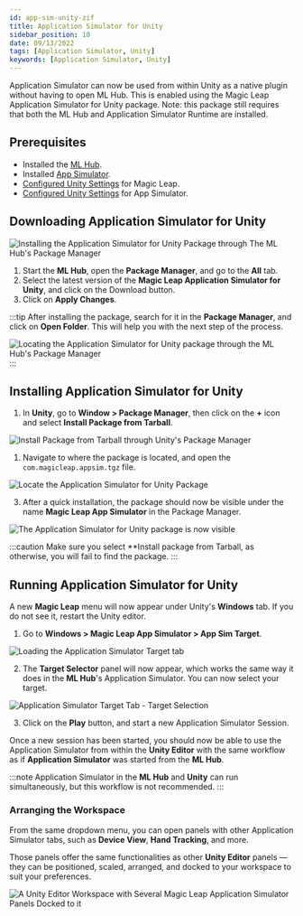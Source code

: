 ```yaml
---
id: app-sim-unity-zif
title: Application Simulator for Unity
sidebar_position: 10
date: 09/13/2022
tags: [Application Simulator, Unity]
keywords: [Application Simulator, Unity]
---
```


Application Simulator can now be used from within Unity as a native plugin without having to open ML Hub. This is enabled using the Magic Leap Application Simulator for Unity package. Note: this package still requires that both the ML Hub and Application Simulator Runtime are installed.

## Prerequisites

- Installed the [ML Hub](/versioned_docs/version-03-Jan-2023/guides/getting-started/install-the-tools.md).
- Installed [App Simulator](/versioned_docs/version-03-Jan-2023/guides/developer-tools/app-sim/app-sim-setup.md).
- [Configured Unity Settings](/versioned_docs/version-03-Jan-2023/guides/unity/getting-started/configure-unity-settings.md) for Magic Leap.
- [Configured Unity Settings](/versioned_docs/version-03-Jan-2023/guides/unity/app-simulator/configure-unity.md) for App Simulator.

## Downloading Application Simulator for Unity

![Installing the Application Simulator for Unity Package through The ML Hub's Package Manager](/img/app-sim/zif/st-lab01-zif.png)

1. Start the **ML Hub**, open the **Package Manager**, and go to the **All** tab.
2. Select the latest version of the **Magic Leap Application Simulator for Unity**, and click on the Download button.
3. Click on **Apply Changes**.

:::tip
After installing the package, search for it in the **Package Manager**, and click on **Open Folder**. This will help you with the next step of the process.

![Locating the Application Simulator for Unity package through the ML Hub's Package Manager](/img/app-sim/open_folder_unity_appsim.png)
:::

## Installing Application Simulator for Unity

1. In **Unity**, go to **Window > Package Manager**, then click on the **+** icon and select **Install Package from Tarball**.

![Install Package from Tarball through Unity's Package Manager](/img/app-sim/asu/st-pac01.png)

1. Navigate to where the package is located, and open the `com.magicleap.appsim.tgz` file.

![Locate the Application Simulator for Unity Package](/img/app-sim/package_location.png)

3. After a quick installation, the package should now be visible under the name **Magic Leap App Simulator** in the Package Manager.

![The Application Simulator for Unity package is now visible](/img/app-sim/app_sim_unity_package_window.png)

:::caution
Make sure you select **Install package from Tarball, as otherwise, you will fail to find the package.
:::

## Running Application Simulator for Unity

A new **Magic Leap** menu will now appear under Unity's **Windows** tab. If you do not see it, restart the Unity editor.

1. Go to **Windows > Magic Leap App Simulator > App Sim Target**.

![Loading the Application Simulator Target tab](/img/app-sim/app_sim_unity_menu.png)

2. The **Target Selector** panel will now appear, which works the same way it does in the **ML Hub**'s Application Simulator. You can now select your target.

![Application Simulator Target Tab - Target Selection](/img/app-sim/asu/st-tar02.png)

3. Click on the **Play** button, and start a new Application Simulator Session.

Once a new session has been started, you should now be able to use the Application Simulator from within the **Unity Editor** with the same workflow as if **Application Simulator** was started from the **ML Hub**.

:::note
Application Simulator in the **ML Hub** and **Unity** can run simultaneously, but this workflow is not recommended.
:::

### Arranging the Workspace

From the same dropdown menu, you can open panels with other Application Simulator tabs, such as **Device View**, **Hand Tracking**, and more.

Those panels offer the same functionalities as other **Unity Editor** panels — they can be positioned, scaled, arranged, and docked to your workspace to suit your preferences.

![A Unity Editor Workspace with Several Magic Leap Application Simulator Panels Docked to it](/img/app-sim/unity_editor_app_sim_view.png)
